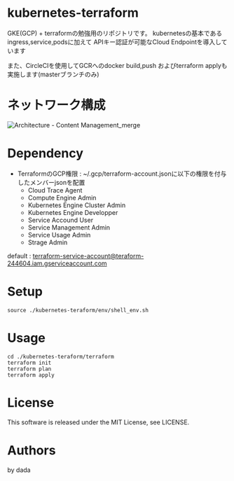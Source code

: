 # kubernetes-terraform

GKE(GCP) + terraformの勉強用のリポジトリです。
kubernetesの基本であるingress,service,podsに加えて
APIキー認証が可能なCloud Endpointを導入しています

また、CircleCIを使用してGCRへのdocker build,push
およびterraform applyも実施します(masterブランチのみ)

# ネットワーク構成 
![Architecture - Content Management_merge](https://user-images.githubusercontent.com/45912495/60396347-5ae8ce00-9b7b-11e9-8a14-77b0fbd40d34.png)

# Dependency
- TerraformのGCP権限 :
  ~/.gcp/terraform-account.jsonに以下の権限を付与したメンバーjsonを配置
    - Cloud Trace Agent
    - Compute Engine Admin
    - Kubernetes Engine Cluster Admin
    - Kubernetes Engine Developper
    - Service Accound User
    - Service Management Admin
    - Service Usage Admin
    - Strage Admin

default : terraform-service-account@teraform-244604.iam.gserviceaccount.com

# Setup
```
source ./kubernetes-teraform/env/shell_env.sh
```

# Usage
```
cd ./kubernetes-teraform/terraform
terraform init
terraform plan
terraform apply
```

# License
This software is released under the MIT License, see LICENSE.

# Authors
by dada


